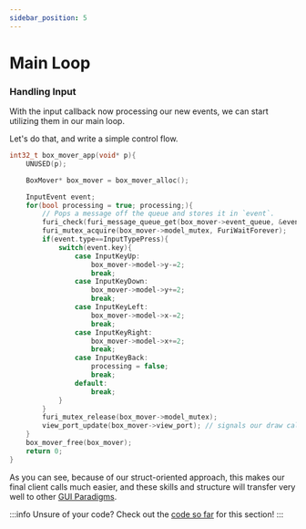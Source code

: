```yaml
---
sidebar_position: 5
---
```


# Main Loop



### Handling Input

With the input callback now processing our new events, we can start utilizing them in our main loop.

Let's do that, and write a simple control flow.


```c
int32_t box_mover_app(void* p){
    UNUSED(p);

    BoxMover* box_mover = box_mover_alloc();

    InputEvent event;
    for(bool processing = true; processing;){
        // Pops a message off the queue and stores it in `event`.
        furi_check(furi_message_queue_get(box_mover->event_queue, &event, FuriWaitForever) == FuriStatusOk);
        furi_mutex_acquire(box_mover->model_mutex, FuriWaitForever);
        if(event.type==InputTypePress){
            switch(event.key){
                case InputKeyUp:
                    box_mover->model->y-=2;
                    break;
                case InputKeyDown:
                    box_mover->model->y+=2;
                    break;
                case InputKeyLeft:
                    box_mover->model->x-=2;
                    break;
                case InputKeyRight:
                    box_mover->model->x+=2;
                    break;
                case InputKeyBack:
                    processing = false;
                    break;
                default:
                    break;
            }
        }
        furi_mutex_release(box_mover->model_mutex);
        view_port_update(box_mover->view_port); // signals our draw callback
    } 
    box_mover_free(box_mover);
    return 0;
}
```

As you can see, because of our struct-oriented approach, this makes our final client calls much easier, and these skills and structure will transfer very well to other [GUI Paradigms](/docs/category/gui-paradigms).

:::info Unsure of your code?
Check out the [code so far](https://github.com/at-manos/flipper-swdocs/tree/main/docs/your-first-program/code-so-far/main-loop) for this section!
:::